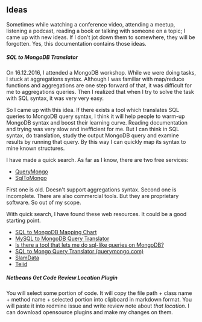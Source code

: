 ## Ideas

Sometimes while watching a conference video, attending a meetup, listening a podcast, reading a book or talking with someone on a topic; I came up with new ideas. If I don't jot down them to somewhere, they will be forgotten.
Yes, this documentation contains those ideas.

##### SQL to MongoDB Translator

On 16.12.2016, I attended a MongoDB workshop. While we were doing tasks, I stuck at aggregations syntax. Although I was familiar with map/reduce functions and aggregations are one step forward of that, it was difficult for me to aggregations queries. Then I realized that when I try to solve the task with SQL syntax, it was very very easy.

So I came up with this idea. If there exists a tool which translates SQL queries to MongoDB query syntax, I think it will help people to warm-up MongoDB syntax and boost their learning curve. Reading documentation and trying was very slow and inefficient for me. But I can think in SQL syntax, do translation, study the output MongoDB query and examine results by running that query. By this way I can quickly map its syntax to mine known structures.

I have made a quick search. As far as I know, there are two free services:
* [QueryMongo](http://www.querymongo.com/)
* [SqlToMongo](http://klaus.dk/sqltomongodb/)

First one is old. Doesn't support aggregations syntax. Second one is incomplete. There are also commercial tools. But they are proprietary software. So out of my scope.

With quick search, I have found these web resources. It could be a good starting point.

* [SQL to MongoDB Mapping Chart](https://docs.mongodb.com/manual/reference/sql-comparison/)
* [MySQL to MongoDB Query Translator](https://blog.rjmetrics.com/2012/12/12/mysql-to-mongodb-query-tanslator/)
* [Is there a tool that lets me do sql-like queries on MongoDB?](https://www.quora.com/Is-there-a-tool-that-lets-me-do-sql-like-queries-on-MongoDB)
* [SQL to Mongo Query Translator (querymongo.com)](https://news.ycombinator.com/item?id=4909799)
* [SlamData](https://slamdata.com/get-slamdata/)
* [Teiid](http://teiid.jboss.org/)

##### Netbeans Get Code Review Location Plugin

You will select some portion of code. It will copy the file path + class name + method name + selected portion into clipboard in markdown format. You will paste it into redmine issue and write review note about *that location*. I can download opensource plugins and make my changes on them.
